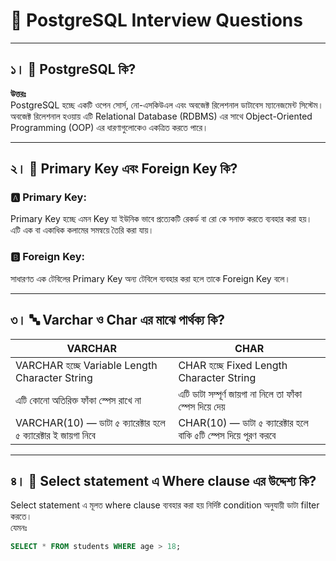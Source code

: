 # 📘 PostgreSQL Interview Questions

---

## ১। 🐘 PostgreSQL কি?

**উত্তরঃ**  
PostgreSQL হচ্ছে একটি ওপেন সোর্স, নো-এসকিউএল এবং অবজেক্ট রিলেশনাল ডাটাবেস ম্যানেজমেন্ট সিস্টেম।  
অবজেক্ট রিলেশনাল হওয়ায় এটি Relational Database (RDBMS) এর সাথে Object-Oriented Programming (OOP) এর ধারণাগুলোকেও একত্রিত করতে পারে।

---

## ২। 🔑 Primary Key এবং Foreign Key কি?

### 🅰️ Primary Key:

Primary Key হচ্ছে এমন Key যা ইউনিক ভাবে প্রত্যেকটি রেকর্ড বা রো কে সনাক্ত করতে ব্যবহার করা হয়।  
এটি এক বা একাধিক কলামের সমন্বয়ে তৈরি করা যায়।

### 🅱️ Foreign Key:

সাধারণত এক টেবিলের Primary Key অন্য টেবিলে ব্যবহার করা হলে তাকে Foreign Key বলে।

---

## ৩। 🔤 Varchar ও Char এর মাঝে পার্থক্য কি?

| VARCHAR                                                         | CHAR                                                            |
| --------------------------------------------------------------- | --------------------------------------------------------------- |
| VARCHAR হচ্ছে Variable Length Character String                  | CHAR হচ্ছে Fixed Length Character String                        |
| এটি কোনো অতিরিক্ত ফাঁকা স্পেস রাখে না                           | এটি ডাটা সম্পূর্ণ জায়গা না নিলে তা ফাঁকা স্পেস দিয়ে দেয়         |
| VARCHAR(10) — ডাটা ৫ ক্যারেক্টার হলে ৫ ক্যারেক্টার ই জায়গা নিবে | CHAR(10) — ডাটা ৫ ক্যারেক্টার হলে বাকি ৫টি স্পেস দিয়ে পূরণ করবে |

---

## ৪। 📍 Select statement এ Where clause এর উদ্দেশ্য কি?

Select statement এ মূলত where clause ব্যবহার করা হয় নির্দিষ্ট condition অনুযায়ী ডাটা filter করতে।  
যেমনঃ

```sql
SELECT * FROM students WHERE age > 18;
```
